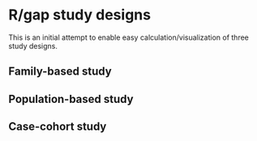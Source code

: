 # R/gap study designs

This is an initial attempt to enable easy calculation/visualization of three study designs.

## Family-based study

## Population-based study

## Case-cohort study
